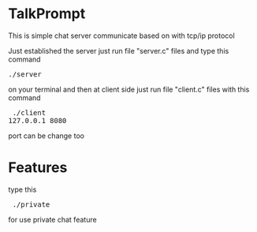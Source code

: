 # TalkPrompt
This is simple chat server communicate based on with tcp/ip protocol

Just established the server just run file "server.c" files and type this command  <pre>./server</pre> on your terminal
and then at client side just run file "client.c" files with this command <pre> ./client 127.0.0.1 8080 </pre> port can be change too

# Features
type this <pre> ./private </pre> for use private chat feature 
